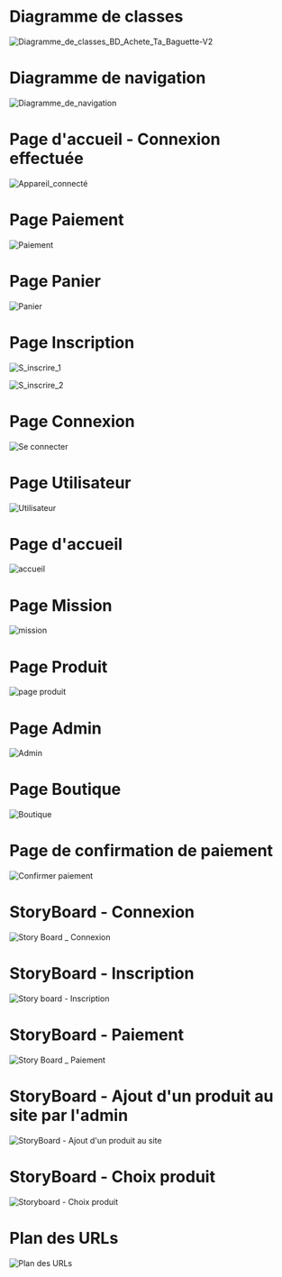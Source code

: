 <h1>Diagramme de classes</h1>

![Diagramme_de_classes_BD_Achete_Ta_Baguette-V2](https://github.com/cegepmatane/AcheteTaBaguette/blob/master/documentation/Diagrammes/Diagramme_de_classes_BD_Achete_Ta_Baguette-V2.png)

<h1>Diagramme de navigation</h1>

![Diagramme_de_navigation](https://github.com/cegepmatane/AcheteTaBaguette/blob/master/documentation/Diagrammes/Diagramme_de_navigation.png)

<h1>Page d'accueil - Connexion effectuée</h1>

![Appareil_connecté](https://github.com/cegepmatane/AcheteTaBaguette/blob/master/documentation/Maquettes/Accueil_connect%C3%A9.png)

<h1>Page Paiement</h1>

![Paiement](https://github.com/cegepmatane/AcheteTaBaguette/blob/master/documentation/Maquettes/Paiement.png)

<h1>Page Panier</h1>

![Panier](https://github.com/cegepmatane/AcheteTaBaguette/blob/master/documentation/Maquettes/Panier.png)

<h1>Page Inscription</h1>

![S_inscrire_1](https://github.com/cegepmatane/AcheteTaBaguette/blob/master/documentation/Maquettes/Inscription_1.png)

![S_inscrire_2](https://github.com/cegepmatane/AcheteTaBaguette/blob/master/documentation/Maquettes/Inscription_2.png)

<h1>Page Connexion</h1>

![Se connecter](https://github.com/cegepmatane/AcheteTaBaguette/blob/master/documentation/Maquettes/Se%20connecter.png)

<h1>Page Utilisateur</h1>

![Utilisateur](https://github.com/cegepmatane/AcheteTaBaguette/blob/master/documentation/Maquettes/Utilisateur.png)

<h1>Page d'accueil</h1>

![accueil](https://github.com/cegepmatane/AcheteTaBaguette/blob/master/documentation/Maquettes/accueil.png)

<h1>Page Mission</h1>

![mission](https://github.com/cegepmatane/AcheteTaBaguette/blob/master/documentation/Maquettes/mission.png)

<h1>Page Produit</h1>

![page produit](https://github.com/cegepmatane/AcheteTaBaguette/blob/master/documentation/Maquettes/page%20produit.png)

<h1>Page Admin</h1>

![Admin](https://github.com/cegepmatane/AcheteTaBaguette/blob/master/documentation/Maquettes/Admin.png)

<h1>Page Boutique</h1>

![Boutique](https://github.com/cegepmatane/AcheteTaBaguette/blob/master/documentation/Maquettes/Boutique.png)

<h1>Page de confirmation de paiement</h1>

![Confirmer paiement](https://github.com/cegepmatane/AcheteTaBaguette/blob/master/documentation/Maquettes/Confirmer%20paiement.png)

<h1>StoryBoard - Connexion</h1>

![Story Board _ Connexion](https://github.com/cegepmatane/AcheteTaBaguette/blob/master/documentation/StoryBoard/Story%20Board%20_%20Connexion.png)

<h1>StoryBoard - Inscription</h1>

![Story board - Inscription](https://github.com/cegepmatane/AcheteTaBaguette/blob/master/documentation/StoryBoard/Story%20board%20-%20Inscription.png)

<h1>StoryBoard - Paiement</h1>

![Story Board _ Paiement](https://github.com/cegepmatane/AcheteTaBaguette/blob/master/documentation/StoryBoard/Story%20Board%20_%20Paiement.png)

<h1>StoryBoard - Ajout d'un produit au site par l'admin</h1>

![StoryBoard - Ajout d'un produit au site](https://github.com/cegepmatane/AcheteTaBaguette/blob/master/documentation/StoryBoard/StoryBoard%20-%20Ajout%20d'un%20produit%20au%20site.png)

<h1>StoryBoard - Choix produit</h1>

![Storyboard - Choix produit](https://github.com/cegepmatane/AcheteTaBaguette/blob/be8e9401ba650e803dfbff5709752a0379daebf6/documentation/StoryBoard/Storyboard-%20Choix%20produit.png)

<h1>Plan des URLs</h1>

![Plan des URLs](https://github.com/cegepmatane/AcheteTaBaguette/blob/master/documentation/Plan_des_URLs.png)